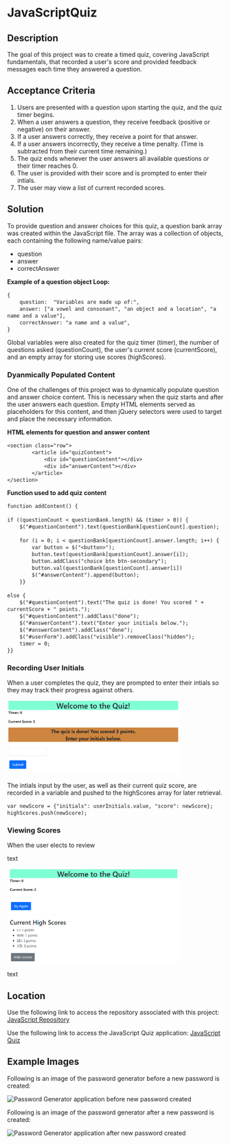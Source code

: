 # JavaScriptQuiz
## Description
The goal of this project was to create a timed quiz, covering JavaScript fundamentals, that recorded a user's score and provided feedback messages each time they answered a question.

## Acceptance Criteria
1. Users are presented with a question upon starting the quiz, and the quiz timer begins.
2. When a user answers a question, they receive feedback (positive or negative) on their answer.
3. If a user answers correctly, they receive a point for that answer. 
4. If a user answers incorrectly, they receive a time penalty. (Time is subtracted from their current time remaining.)
5. The quiz ends whenever the user answers all available questions or their timer reaches 0.
6. The user is provided with their score and is prompted to enter their intials.
7. The user may view a list of current recorded scores.  

## Solution
To provide question and answer choices for this quiz, a question bank array was created within the JavaScript file. The array was a collection of objects, each containing the following name/value pairs:

* question
* answer
* correctAnswer

**Example of a question object Loop:** 

    {
        question:  "Variables are made up of:",
        answer: ["a vowel and consonant", "an object and a location", "a name and a value"],
        correctAnswer: "a name and a value",
    }

Global variables were also created for the quiz timer (timer), the number of questions asked (questionCount), the user's current score (currentScore), and an empty array for storing use scores (highScores). 

### Dyanmically Populated Content
One of the challenges of this project was to dynamically populate question and answer choice content. This is necessary when the quiz starts and after the user answers each question. Empty HTML elements served as placeholders for this content, and then jQuery selectors were used to target and place the necessary information.

**HTML elements for question and answer content**

    <section class="row">
            <article id="quizContent">
                <div id="questionContent"></div>
                <div id="answerContent"></div>
            </article>
    </section>

**Function used to add quiz content**

    function addContent() {
   
    if ((questionCount < questionBank.length) && (timer > 0)) {
        $("#questionContent").text(questionBank[questionCount].question);

        for (i = 0; i < questionBank[questionCount].answer.length; i++) {
            var button = $("<button>");
            button.text(questionBank[questionCount].answer[i]);
            button.addClass("choice btn btn-secondary");
            button.val(questionBank[questionCount].answer[i])
            $("#answerContent").append(button);
        }}

    else {
        $("#questionContent").text("The quiz is done! You scored " + currentScore + " points.");
        $("#questionContent").addClass("done");
        $("#answerContent").text("Enter your initials below.");
        $("#answerContent").addClass("done");
        $("#userForm").addClass("visible").removeClass("hidden");
        timer = 0;
    }}

### Recording User Initials
When a user completes the quiz, they are prompted to enter their intials so they may track their progress against others. 

<img src="./assets/images/quizDoneState.PNG" alt="end quiz prompt" style="width:400px;"/>

The intials input by the user, as well as their current quiz score, are recorded in a variable and pushed to the highScores array for later retrieval. 

    var newScore = {"initials": userInitials.value, "score": newScore};
    highScores.push(newScore);

### Viewing Scores
When the user elects to review 

text

<img src="./assets/images/quizViewScores.PNG" alt="quiz high scores" style="width:400px;"/>

text

## Location
Use the following link to access the repository associated with this project: [JavaScript Repository](https://github.com/larrygjenkins/JavaScriptQuiz.git)

Use the following link to access the JavaScript Quiz application: [JavaScript Quiz](https://larrygjenkins.github.io/JavaScriptQuiz/)

## Example Images
Following is an image of the password generator before a new password is created:

![Password Generator application before new password created](./images/PasswordGeneratorBeforeImage.PNG)

Following is an image of the password generator after a new password is created:

![Password Generator application after new password created](./images/PasswordGeneratorAfterImage.PNG)